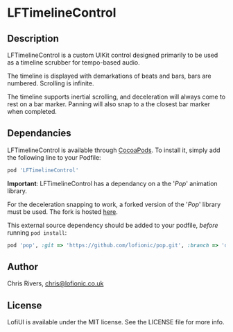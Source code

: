 # LFTimelineControl

<!-- [![CI Status](https://img.shields.io/travis/Chris/LofiUI.svg?style=flat)](https://travis-ci.org/Chris/LFTimeline)
[![Version](https://img.shields.io/cocoapods/v/LofiUI.svg?style=flat)](https://cocoapods.org/pods/LFTimeline)
[![License](https://img.shields.io/cocoapods/l/LofiUI.svg?style=flat)](https://cocoapods.org/pods/LFTimeline)
[![Platform](https://img.shields.io/cocoapods/p/LofiUI.svg?style=flat)](https://cocoapods.org/pods/LFTimeline) -->

## Description
LFTimelineControl is a custom UIKit control designed primarily to be used as a timeline scrubber for tempo-based audio.

The timeline is displayed with demarkations of beats and bars, bars are numbered. Scrolling is infinite.

The timeline supports inertial scrolling, and deceleration will always come to rest on a bar marker. Panning will also snap to a the closest bar marker when completed.

## Dependancies
LFTimelineControl is available through [CocoaPods](https://cocoapods.org). To install
it, simply add the following line to your Podfile:

```ruby
pod 'LFTimelineControl'
```

**Important**: LFTimelineControl has a dependancy on a the '*Pop*' animation library.

For the deceleration snapping to work, a forked version of the '*Pop*' library must be used. The fork is hosted [here](https://github.com/Lofionic/pop/tree/).

This external source dependency should be added to your podfile, *before* running `pod install`:
```ruby 
pod 'pop', :git => 'https://github.com/lofionic/pop.git', :branch => 'dev'
```

<!-- ## Installation

TimelineControl is available through [CocoaPods](https://cocoapods.org). To install
it, simply add the following line to your Podfile:

```ruby
pod 'TimelineControl'
``` -->

## Author
Chris Rivers, chris@lofionic.co.uk

## License
LofiUI is available under the MIT license. See the LICENSE file for more info.
